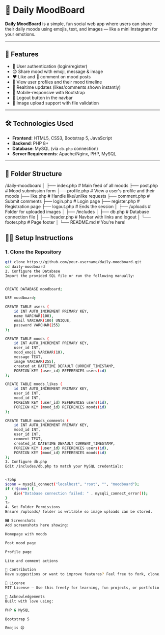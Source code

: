 # 🧠 Daily MoodBoard

**Daily MoodBoard** is a simple, fun social web app where users can share their daily moods using emojis, text, and images — like a mini Instagram for your emotions.

---

## 🚀 Features

- 🔐 User authentication (login/register)
- 😊 Share mood with emoji, message & image
- ❤️ Like and 💬 comment on mood posts
- 📄 View user profiles and their mood timeline
- 🔁 Realtime updates (likes/comments shown instantly)
- 📱 Mobile-responsive with Bootstrap
- 🚪 Logout button in the navbar
- 📁 Image upload support with file validation

---

## 🛠️ Technologies Used

- **Frontend**: HTML5, CSS3, Bootstrap 5, JavaScript
- **Backend**: PHP 8+
- **Database**: MySQL (via `db.php` connection)
- **Server Requirements**: Apache/Nginx, PHP, MySQL

---

## 📂 Folder Structure

/daily-moodboard
│
├── index.php # Main feed of all moods
├── post.php # Mood submission form
├── profile.php # View a user's profile and their moods
├── like.php # Handle like/unlike requests
├── comment.php # Submit comments
├── login.php # Login page
├── register.php # Registration page
├── logout.php # Ends the session
│
├── /uploads # Folder for uploaded images
│
├── /includes
│ ├── db.php # Database connection file
│ ├── header.php # Navbar with links and logout
│ └── footer.php # Page footer
│
└── README.md # You're here!


## 🧑‍💻 Setup Instructions

### 1. Clone the Repository

```bash
git clone https://github.com/your-username/daily-moodboard.git
cd daily-moodboard
2. Configure the Database
Import the provided SQL file or run the following manually:


CREATE DATABASE moodboard;

USE moodboard;

CREATE TABLE users (
    id INT AUTO_INCREMENT PRIMARY KEY,
    name VARCHAR(100),
    email VARCHAR(100) UNIQUE,
    password VARCHAR(255)
);

CREATE TABLE moods (
    id INT AUTO_INCREMENT PRIMARY KEY,
    user_id INT,
    mood_emoji VARCHAR(10),
    message TEXT,
    image VARCHAR(255),
    created_at DATETIME DEFAULT CURRENT_TIMESTAMP,
    FOREIGN KEY (user_id) REFERENCES users(id)
);

CREATE TABLE moods_likes (
    id INT AUTO_INCREMENT PRIMARY KEY,
    user_id INT,
    mood_id INT,
    FOREIGN KEY (user_id) REFERENCES users(id),
    FOREIGN KEY (mood_id) REFERENCES moods(id)
);

CREATE TABLE moods_comments (
    id INT AUTO_INCREMENT PRIMARY KEY,
    mood_id INT,
    user_id INT,
    comment TEXT,
    created_at DATETIME DEFAULT CURRENT_TIMESTAMP,
    FOREIGN KEY (user_id) REFERENCES users(id),
    FOREIGN KEY (mood_id) REFERENCES moods(id)
);
3. Configure db.php
Edit /includes/db.php to match your MySQL credentials:


<?php
$conn = mysqli_connect("localhost", "root", "", "moodboard");
if (!$conn) {
    die("Database connection failed: " . mysqli_connect_error());
}
?>
4. Set Folder Permissions
Ensure /uploads/ folder is writable so image uploads can be stored.

🖼️ Screenshots
Add screenshots here showing:

Homepage with moods

Post mood page

Profile page

Like and comment actions

🤝 Contribution
Have suggestions or want to improve features? Feel free to fork, clone, and submit a pull request.

📜 License
MIT License – Use this freely for learning, fun projects, or portfolio work.

🙌 Acknowledgements
Built with love using:

PHP & MySQL

Bootstrap 5

Emojis 😄


